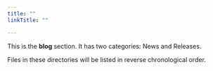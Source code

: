```yaml
---
title: ""
linkTitle: ""

---
```



This is the **blog** section. It has two categories: News and Releases.

Files in these directories will be listed in reverse chronological order.

